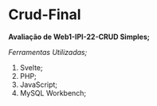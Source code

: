 # Crud-Final

**Avaliação de Web1-IPI-22-CRUD Simples;**


*Ferramentas Utilizadas;*

1. Svelte;
2. PHP;
3. JavaScript;
4. MySQL Workbench;

  
